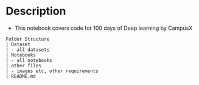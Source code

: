 # Description
- This notebook covers code for 100 days of Deep learning by CampusX

```
Folder Structure
| Dataset
| - all datasets
| Notebooks
| - all notebooks
| other files
| - images etc, other requirements
| README.md

```